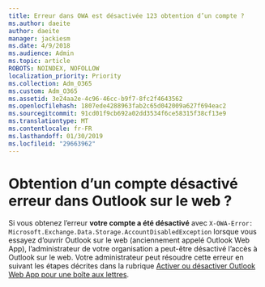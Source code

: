```yaml
---
title: Erreur dans OWA est désactivée 123 obtention d’un compte ?
ms.author: daeite
author: daeite
manager: jackiesm
ms.date: 4/9/2018
ms.audience: Admin
ms.topic: article
ROBOTS: NOINDEX, NOFOLLOW
localization_priority: Priority
ms.collection: Adm_O365
ms.custom: Adm_O365
ms.assetid: 3e24aa2e-4c96-46cc-b9f7-8fc2f4643562
ms.openlocfilehash: 1807ede4288963fab2c65d042009a627f694eac2
ms.sourcegitcommit: 91cd01f9cb692a02dd3534f6ce58315f38cf13e9
ms.translationtype: MT
ms.contentlocale: fr-FR
ms.lasthandoff: 01/30/2019
ms.locfileid: "29663962"
---
```

# <a name="getting-an-account-disabled-error-in-outlook-on-the-web"></a>Obtention d’un compte désactivé erreur dans Outlook sur le web ?

Si vous obtenez l’erreur **votre compte a été désactivé** avec `X-OWA-Error: Microsoft.Exchange.Data.Storage.AccountDisabledException` lorsque vous essayez d’ouvrir Outlook sur le web (anciennement appelé Outlook Web App), l’administrateur de votre organisation a peut-être désactivé l’accès à Outlook sur le web. Votre administrateur peut résoudre cette erreur en suivant les étapes décrites dans la rubrique [Activer ou désactiver Outlook Web App pour une boîte aux lettres](https://technet.microsoft.com/library/bb124124%28v=exchg.150%29.aspx).
  
